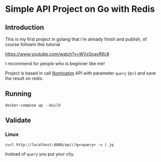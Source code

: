 # Simple API Project on Go with Redis

## Introduction

This is my first project in golang that i'm already finish and publish, of course followin
this tutorial

https://www.youtube.com/watch?v=WVx0xavR9c8

I recommend for people who is beginner like me!

Project is based in call [Nominatim](https://nominatim.org/release-docs/develop/api/Search/) API 
with parameter `query` (q=<query>) and save the result on redis. 


## Running

```
docker-compose up --build
```

## Validate

### Linux

```
curl http://localhost:8080/api\?q=<query> -v | jq
```

Instead of `query` you put your city.
